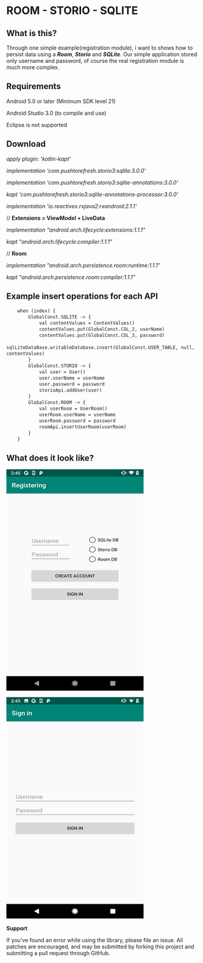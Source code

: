 # ROOM - STORIO - SQLITE

## What is this?

Through one simple example(registration module), i want to shows how to persist data using a ***Room***, ***Storio*** and ***SQLite***.
Our simple application stored only username and password, of course the real registration module is much more complex.

## Requirements

Android 5.0 or later (Minimum SDK level 21)

Android Studio 3.0 (to compile and use)

Eclipse is not supported

## Download
*apply plugin: 'kotlin-kapt'*

*implementation 'com.pushtorefresh.storio3:sqlite:3.0.0'*

*implementation 'com.pushtorefresh.storio3:sqlite-annotations:3.0.0'*

*kapt 'com.pushtorefresh.storio3:sqlite-annotations-processor:3.0.0'*

*implementation 'io.reactivex.rxjava2:rxandroid:2.1.1'*


// **Extensions = ViewModel + LiveData**

*implementation "android.arch.lifecycle:extensions:1.1.1"*

*kapt "android.arch.lifecycle:compiler:1.1.1"*


// **Room**

*implementation "android.arch.persistence.room:runtime:1.1.1"*

*kapt "android.arch.persistence.room:compiler:1.1.1"*




## Example insert operations for each API

        when (index) {
            GlobalConst.SQLITE -> {
                val contentValues = ContentValues()
                contentValues.put(GlobalConst.COL_2, userName)
                contentValues.put(GlobalConst.COL_3, password)
                sqlLiteDataBase.writableDatabase.insert(GlobalConst.USER_TABLE, null, contentValues)
            }
            GlobalConst.STORIO -> {
                val user = User()
                user.userName = userName
                user.password = password
                storioApi.addUser(user)
            }
            GlobalConst.ROOM -> {
                val userRoom = UserRoom()
                userRoom.userName = userName
                userRoom.password = password
                roomApi.insertUserRoom(userRoom)
            }
        }


## What does it look like?

![test image size](https://github.com/MilanBojic/registration_module/blob/master/image1.png)

![test image size](https://github.com/MilanBojic/registration_module/blob/master/image2.png)



**Support**

If you've found an error while using the library, please file an issue. All patches are encouraged, and may be submitted by forking this project and submitting a pull request through GitHub.
